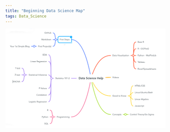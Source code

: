 ```yaml
---
title: "Beginning Data Science Map"
tags: Data_Science
---
```


<!-- Image Map Generated by http://www.image-map.net/ -->
<img src="/assets/img/beginning-data-science.png" alt="DS Knowledge Base" usemap="#image-map">

<map name="image-map">
    <area alt="First Steps" href="{{site.baseurl}}/docs/data-science-resources.md" coords="532,112,423,63" shape="rect">
    <area alt="github" title="github" href="{{site.baseurl}}/docs/data-science-resources.md" coords="304,15,377,45" shape="rect">
    <area  alt="stats" title="stats" href="stats" coords="391,370,524,424" shape="rect">
    <area alt="prog" title="prog" href="prog" coords="523,734,403,689" shape="rect">
    <area alt="dataviz" title="dataviz" href="dataviz" coords="1003,241,855,192" shape="rect">
    <area alt="vids" title="vids" href="vids" coords="855,371,920,416" shape="rect">
    <area alt="know" title="know" href="know" coords="855,519,981,562" shape="rect">
    <area alt="concepts" title="concepts" href="concepts" coords="849,672,943,712" shape="rect">
</map>
